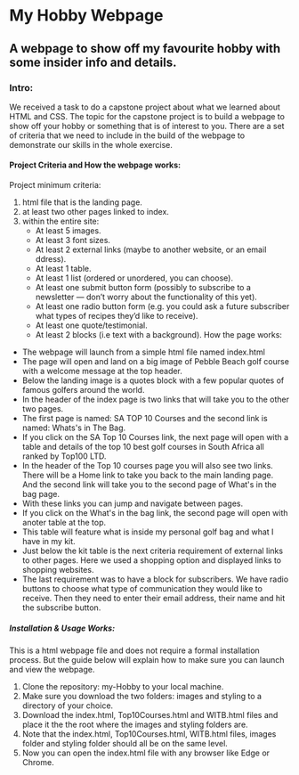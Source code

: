 # My Hobby Webpage

## A webpage to show off my favourite hobby with some insider info and details.

### Intro:
We received a task to do a capstone project about what we learned about HTML and CSS. The topic for the capstone project is to build a webpage to show off your hobby or something that is of interest to you. There are a set of criteria that we need to include in the build of the webpage to demonstrate our skills in the whole exercise.

#### Project Criteria and How the webpage works:
Project minimum criteria:
  1. html file that is the landing page.
  2. at least two other pages linked to index.
  3. within the entire site:
      - At least 5 images.
      - At least 3 font sizes.
      - At least 2 external links (maybe to another website, or an email ddress).
      - At least 1 table.
      - At least 1 list (ordered or unordered, you can choose).
      - At least one submit button form (possibly to subscribe to a newsletter — don’t worry about the functionality of this yet).
      - At least one radio button form (e.g. you could ask a future subscriber what types of recipes they’d like to receive).
      - At least one quote/testimonial.
      - At least 2 blocks (i.e text with a background).
How the page works:
* The webpage will launch from a simple html file named index.html
* The page will open and land on a big image of Pebble Beach golf course with a welcome message at the top header.
* Below the landing image is a quotes block with a few popular quotes of famous golfers around the world.
* In the header of the index page is two links that will take you to the other two pages.
* The first page is named: SA TOP 10 Courses and the second link is named: Whats's in The Bag.
* If you click on the SA Top 10 Courses link, the next page will open with a table and details of the top 10 best golf courses in South Africa all ranked by Top100 LTD.
* In the header of the Top 10 courses page you will also see two links. There will be a Home link to take you back to the main landing page. And the second link will take you to the second page of What's in the bag page.
* With these links you can jump and navigate between pages.
* If you click on the What's in the bag link, the second page will open with anoter table at the top.
* This table will feature what is inside my personal golf bag and what I have in my kit.
* Just below the kit table is the next criteria requirement of external links to other pages. Here we used a shopping option and displayed links to shopping websites.
* The last requirement was to have a block for subscribers. We have radio buttons to choose what type of communication they would like to receive. Then they need to enter their email address, their name and hit the subscribe button.

##### Installation & Usage Works:
This is a html webpage file and does not require a formal installation process. But the guide below will explain how to make sure you can launch and view the webpage.
1. Clone the repository: my-Hobby to your local machine.
2. Make sure you download the two folders: images and styling to a directory of your choice.
3. Download the index.html, Top10Courses.html and WITB.html files and place it the the root where the images and styling folders are.
4. Note that the index.html, Top10Courses.html, WITB.html files, images folder and styling folder should all be on the same level.
5. Now you can open the index.html file with any browser like Edge or Chrome.

